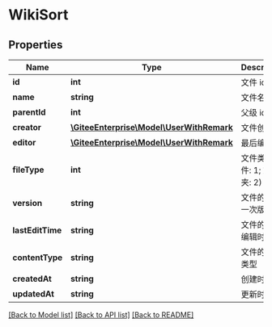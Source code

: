 # WikiSort

## Properties

Name | Type | Description | Notes
------------ | ------------- | ------------- | -------------
**id** | **int** | 文件 id | [optional] 
**name** | **string** | 文件名称 | [optional] 
**parentId** | **int** | 父级 id | [optional] 
**creator** | [**\GiteeEnterprise\Model\UserWithRemark**](UserWithRemark.md) | 文件创建者 | [optional] 
**editor** | [**\GiteeEnterprise\Model\UserWithRemark**](UserWithRemark.md) | 最后编辑者 | [optional] 
**fileType** | **int** | 文件类型(文件: 1; 文件夹: 2) | [optional] 
**version** | **string** | 文件的最后一次版本号 | [optional] 
**lastEditTime** | **string** | 文件的最后编辑时间 | [optional] 
**contentType** | **string** | 文件的内容类型 | [optional] 
**createdAt** | **string** | 创建时间 | [optional] 
**updatedAt** | **string** | 更新时间 | [optional] 

[[Back to Model list]](../../README.md#documentation-for-models) [[Back to API list]](../../README.md#documentation-for-api-endpoints) [[Back to README]](../../README.md)


